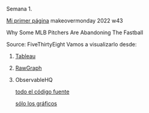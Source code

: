 Semana 1.

[Mi primer página](https://fabianghi.github.io/infovis/s1/holamundo.html)
makeovermonday 2022 w43

Why Some MLB Pitchers Are Abandoning The Fastball

Source: FiveThirtyEight
Vamos a visualizarlo desde:

1. [Tableau](https://aaizemberg.github.io/ecd2022a/s1/tableau.html)
2. [RawGraph](https://aaizemberg.github.io/ecd2022a/s1/bump.html)
3. ObservableHQ

   [todo el código fuente](https://observablehq.com/d/42eac967a27b9cdd)

   [sólo los gráficos](https://aaizemberg.github.io/ecd2022a/s1/observable.html)
